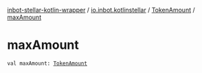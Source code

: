 [inbot-stellar-kotlin-wrapper](../../index.md) / [io.inbot.kotlinstellar](../index.md) / [TokenAmount](index.md) / [maxAmount](./max-amount.md)

# maxAmount

`val maxAmount: `[`TokenAmount`](index.md)